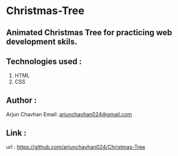# Christmas-Tree
## Animated Christmas Tree for practicing web development skils.

## Technologies used :
   1. HTML
   2. CSS

## Author :
   Arjun Chavhan
   Email: arjunchavhan024@gmail.com

## Link :
   url : https://github.com/arjunchavhan024/Christmas-Tree
